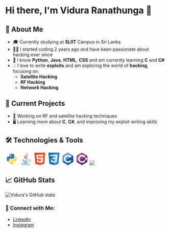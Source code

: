 # Hi there, I'm Vidura Ranathunga 👋

## 🚀 About Me
- 🎓 Currently studying at **SLIIT** Campus in Sri Lanka
- 👨‍💻 I started coding 2 years ago and have been passionate about hacking ever since
- 📜 I know **Python**, **Java**, **HTML**, **CSS** and am currently learning **C** and **C#**
- 💡 I love to write **exploits** and am exploring the world of **hacking**, focusing on:
  - **Satellite Hacking**
  - **RF Hacking**
  - **Network Hacking**
  
## 🔭 Current Projects
- 📡 Working on RF and satellite hacking techniques
- 🖥️ Learning more about **C**, **C#**, and improving my exploit writing skills

## 🛠️ Technologies & Tools
<p align="left">
  <img src="https://raw.githubusercontent.com/devicons/devicon/master/icons/python/python-original.svg" alt="Python" width="40" height="40" style="animation: spin 2s linear infinite;"/> 
  <img src="https://raw.githubusercontent.com/devicons/devicon/master/icons/java/java-original.svg" alt="Java" width="40" height="40" style="animation: spin 2s linear infinite;"/> 
  <img src="https://raw.githubusercontent.com/devicons/devicon/master/icons/html5/html5-original.svg" alt="HTML" width="40" height="40" style="animation: spin 2s linear infinite;"/> 
  <img src="https://raw.githubusercontent.com/devicons/devicon/master/icons/css3/css3-original.svg" alt="CSS" width="40" height="40" style="animation: spin 2s linear infinite;"/> 
  <img src="https://raw.githubusercontent.com/devicons/devicon/master/icons/c/c-original.svg" alt="C" width="40" height="40" style="animation: spin 2s linear infinite;"/> 
  <img src="https://raw.githubusercontent.com/devicons/devicon/master/icons/csharp/csharp-original.svg" alt="C#" width="40" height="40" style="animation: spin 2s linear infinite;"/> 
  <img src="https://www.google.com/imgres?q=metasploit&imgurl=https%3A%2F%2Fmedia.licdn.com%2Fdms%2Fimage%2FD4D12AQEa_J0dinoDtA%2Farticle-cover_image-shrink_720_1280%2F0%2F1716970059731%3Fe%3D2147483647%26v%3Dbeta%26t%3D58DVZX-945AiOz6tnfqzVxORYNUfYlx3R7UbjLDLz3s&imgrefurl=https%3A%2F%2Fwww.linkedin.com%2Fpulse%2Fmetasploit-framework-explained-understanding-its-joel-mutiso-yvihf&docid=YvvsmiHSmiY0lM&tbnid=kizqzJ76oMxH1M&vet=12ahUKEwi_teeW7NaIAxVg4jgGHTZoEPoQM3oECBcQAA..i&w=1280&h=688&hcb=2&ved=2ahUKEwi_teeW7NaIAxVg4jgGHTZoEPoQM3oECBcQAA">
</p>

## 📈 GitHub Stats
![Vidura's GitHub stats](https://github-readme-stats.vercel.app/api?username=vidura2&show_icons=true&theme=radical)

### 🤝 Connect with Me:
- [LinkedIn](https://www.linkedin.com/in/vidura-ranathunga/)
- [Instagram](https://www.instagram.com/Shane_Vidura_/) <!-- Replace with your Instagram username -->

